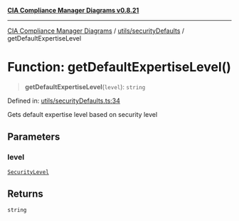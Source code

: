 [**CIA Compliance Manager Diagrams v0.8.21**](../../../README.md)

***

[CIA Compliance Manager Diagrams](../../../modules.md) / [utils/securityDefaults](../README.md) / getDefaultExpertiseLevel

# Function: getDefaultExpertiseLevel()

> **getDefaultExpertiseLevel**(`level`): `string`

Defined in: [utils/securityDefaults.ts:34](https://github.com/Hack23/cia-compliance-manager/blob/689e67e40bb6afe811128d672a0d7dd5fcbdaea5/src/utils/securityDefaults.ts#L34)

Gets default expertise level based on security level

## Parameters

### level

[`SecurityLevel`](../../../types/cia/type-aliases/SecurityLevel.md)

## Returns

`string`
